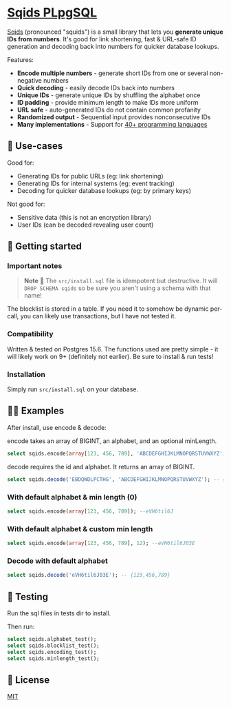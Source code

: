 # [Sqids PLpgSQL](https://sqids.org/plpgsql)

[Sqids](https://sqids.org/plpgsql) (pronounced "squids") is a small library that lets you **generate unique IDs from numbers**. It's good for link shortening, fast & URL-safe ID generation and decoding back into numbers for quicker database lookups.

Features:

- **Encode multiple numbers** - generate short IDs from one or several non-negative numbers
- **Quick decoding** - easily decode IDs back into numbers
- **Unique IDs** - generate unique IDs by shuffling the alphabet once
- **ID padding** - provide minimum length to make IDs more uniform
- **URL safe** - auto-generated IDs do not contain common profanity
- **Randomized output** - Sequential input provides nonconsecutive IDs
- **Many implementations** - Support for [40+ programming languages](https://sqids.org/)

## 🧰 Use-cases

Good for:

- Generating IDs for public URLs (eg: link shortening)
- Generating IDs for internal systems (eg: event tracking)
- Decoding for quicker database lookups (eg: by primary keys)

Not good for:

- Sensitive data (this is not an encryption library)
- User IDs (can be decoded revealing user count)

## 🚀 Getting started

### Important notes

> **Note**
> 🚧 The `src/install.sql` file is idempotent but destructive. It will `DROP SCHEMA sqids` so be sure you aren't using a schema with that name!

The blocklist is stored in a table. If you need it to somehow be dynamic per-call, you can likely use transactions, but I have not tested it.

### Compatibility

Written & tested on Postgres 15.6. The functions used are pretty simple - it will likely work on 9+ (definitely not earlier). Be sure to install & run tests!

### Installation

Simply run `src/install.sql` on your database.

## 👩‍💻 Examples

After install, use encode & decode:

encode takes an array of BIGINT, an alphabet, and an optional minLength.

```sql
select sqids.encode(array[123, 456, 789], 'ABCDEFGHIJKLMNOPQRSTUVWXYZ', 12); -- EBDQWDLPCTHG
```

decode requires the id and alphabet. It returns an array of BIGINT.

```sql
select sqids.decode('EBDQWDLPCTHG', 'ABCDEFGHIJKLMNOPQRSTUVWXYZ'); -- {123,456,789}
```

### With default alphabet & min length (0)

```sql
select sqids.encode(array[123, 456, 789]); --eVH6til6J
```

### With default alphabet & custom min length

```sql
select sqids.encode(array[123, 456, 789], 12); --eVH6til6J03E
```

### Decode with default alphabet

```sql
select sqids.decode('eVH6til6J03E'); -- {123,456,789}
```

## 🧪 Testing

Run the sql files in tests dir to install.

Then run:

```sql
select sqids.alphabet_test();
select sqids.blocklist_test();
select sqids.encoding_test();
select sqids.minlength_test();
```

## 📝 License

[MIT](LICENSE)